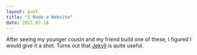 ```yaml
---
layout: post
title: "I Made a Website"
date: 2021-07-18
---
```


After seeing my younger cousin and my friend build one of these,
I figured I would give it a shot. Turns out that [Jekyll](http://jekyllrb.com) is quite useful.
